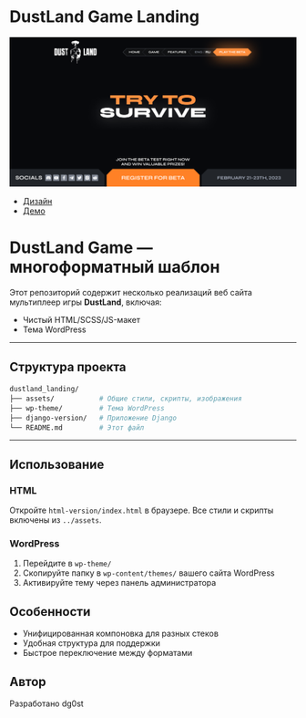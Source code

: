 # DustLand Game Landing

![DustLand](./assets/img/screenshot.png)

- [Дизайн](https://www.figma.com/design/Xnw0OrczQRUks1ENDAAVuv/%D0%BE%D0%BD%D0%BB%D0%B0%D0%B9%D0%BD-%D0%B8%D0%B3%D1%80%D0%B0?node-id=71-35287&t=0cKHPrMGovjPjxFc-1)
- [Демо](https://dmitrywork92.github.io/dustland_landing/)

# DustLand Game — многоформатный шаблон

Этот репозиторий содержит несколько реализаций веб сайта мультиплеер игры **DustLand**, включая:

- Чистый HTML/SCSS/JS-макет
- Тема WordPress

---

## Структура проекта

```bash
dustland_landing/
├── assets/           # Общие стили, скрипты, изображения
├── wp-theme/         # Тема WordPress
├── django-version/   # Приложение Django
└── README.md         # Этот файл
```

---

## Использование

### HTML

Откройте `html-version/index.html` в браузере. Все стили и скрипты включены из `../assets`.

### WordPress

1. Перейдите в `wp-theme/`
2. Скопируйте папку в `wp-content/themes/` вашего сайта WordPress
3. Активируйте тему через панель администратора

## Особенности

- Унифицированная компоновка для разных стеков
- Удобная структура для поддержки
- Быстрое переключение между форматами

## Автор

Разработано dg0st
